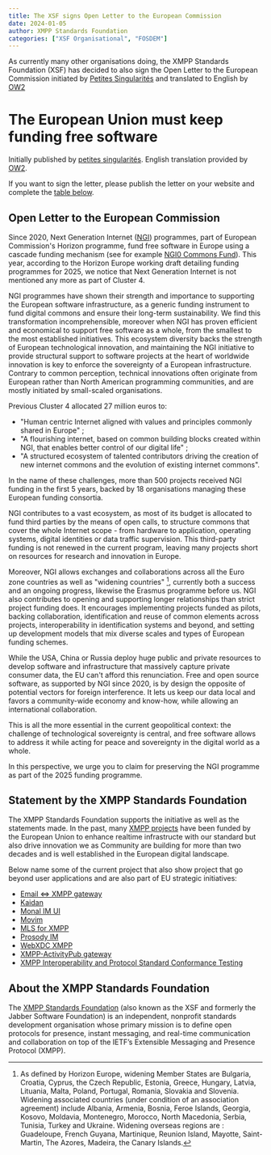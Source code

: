 ```yaml
---
title: The XSF signs Open Letter to the European Commission
date: 2024-01-05
author: XMPP Standards Foundation
categories: ["XSF Organisational", "FOSDEM"]
---
```


As currently many other organisations doing, the XMPP Standards Foundation (XSF) has decided to also sign the Open Letter to the European Commission initiated by [Petites Singularités](https://ps.zoethical.org/pub/lettre-publique-aux-ncp-au-sujet-de-ngi/) and translated to English by [OW2](https://www.ow2.org/view/Events/The_European_Union_must_keep_funding_free_software_open_letter)

# The European Union must keep funding free software

Initially published by [petites singularités](https://ps.zoethical.org/pub/lettre-publique-aux-ncp-au-sujet-de-ngi/). English translation provided by [OW2](https://www.ow2.org/view/Events/The_European_Union_must_keep_funding_free_software_open_letter). 

If you want to sign the letter, please publish the letter on your website and complete the [table below](https://pad.public.cat/lettre-NCP-NGI).

## Open Letter to the European Commission

Since 2020, Next Generation Internet ([NGI](https://www.ngi.eu)) programmes, part of European Commission's Horizon programme, fund free software in Europe using a cascade funding mechanism (see for example [NGI0  Commons Fund](https://www.nlnet.nl/commonsfund)). This year, according to the Horizon Europe working draft detailing funding programmes for 2025, we notice that Next Generation Internet is not mentioned any more as part of Cluster 4.

NGI programmes have shown their strength and importance to supporting the European software infrastructure, as a generic funding instrument to fund digital commons and ensure their long-term sustainability. We find this transformation incomprehensible, moreover when NGI has proven efficient and economical to support free software as a whole, from the smallest to the most established initiatives. This ecosystem diversity backs the strength of European technological innovation, and maintaining the NGI initiative to provide structural support to software projects at the heart of worldwide innovation is key to enforce the sovereignty of a European infrastructure.
Contrary to common perception, technical innovations often originate from European rather than North American programming communities, and are mostly initiated by small-scaled organisations.

Previous Cluster 4 allocated 27 million euros to:

- "Human centric Internet aligned with values and principles commonly shared in Europe" ;
- "A flourishing internet, based on common building blocks created within NGI, that enables better control of our digital life" ;
- "A structured ecosystem of talented contributors driving the creation of new internet commons and the evolution of existing internet commons".

In the name of these challenges, more than 500 projects received NGI funding in the first 5 years, backed by 18 organisations managing these European funding consortia.

NGI contributes to a vast ecosystem, as most of its budget is allocated to fund third parties by the means of open calls, to structure commons that cover the whole Internet scope - from hardware to application, operating systems, digital identities or data traffic supervision. This third-party funding is not renewed in the current program, leaving many projects short on resources for research and innovation in Europe.

Moreover, NGI allows exchanges and collaborations across all the Euro zone countries as well as "widening countries" [^1], currently both a success and an ongoing progress, likewise the Erasmus programme before us. NGI also contributes to opening and supporting longer relationships than strict project funding does. It encourages implementing projects funded as pilots, backing collaboration, identification and reuse of common elements across projects, interoperability in identification systems and beyond, and setting up development models that mix diverse scales and types of European funding schemes.

While the USA, China or Russia deploy huge public and private resources to develop software and infrastructure that massively capture private consumer data, the EU can't afford this renunciation.
Free and open source software, as supported by NGI since 2020, is by design the opposite of potential vectors for foreign interference. It lets us keep our data local and favors a community-wide economy and know-how, while allowing an international collaboration.

This is all the more essential in the current geopolitical context: the challenge of technological sovereignty is central, and free software allows to address it while acting for peace and sovereignty in the digital world as a whole.

In this perspective, we urge you to claim for preserving the NGI programme as part of the 2025 funding programme.

[^1]: As defined by Horizon Europe, widening Member States are Bulgaria, Croatia, Cyprus, the Czech Republic, Estonia, Greece, Hungary, Latvia, Lituania, Malta, Poland, Portugal, Romania, Slovakia and Slovenia. Widening associated countries (under condition of an association agreement) include Albania, Armenia, Bosnia, Feroe Islands, Georgia, Kosovo, Moldavia, Montenegro, Morocco, North Macedonia, Serbia, Tunisia, Turkey and Ukraine. Widening overseas regions are : Guadeloupe, French Guyana, Martinique, Reunion Island, Mayotte, Saint-Martin, The Azores, Madeira, the Canary Islands.

## Statement by the XMPP Standards Foundation

The XMPP Standards Foundation supports the initiative as well as the statements made. In the past, many [XMPP projects](https://ngi.eu/?s=xmpp) have been funded by the European Union to enhance realtime infrastructe with our standard but also drive innovation we as Community are building for more than two decades and is well established in the European digital landscape.

Below name some of the current project that also show project that go beyond user applications and are also part of EU strategic initiatives:

- [Email <=> XMPP gateway](https://ngi.eu/funded_solution/emailxmppgateway/)
- [Kaidan](https://ngi.eu/funded_solution/kaidan-mediasharing/)
- [Monal IM UI](https://ngi.eu/funded_solution/monal-im-ui/)
- [Movim](https://ngi.eu/funded_solution/movim-e2ee-video/)
- [MLS for XMPP](https://ngi.eu/funded_solution/xmpp-mls/)
- [Prosody IM](https://ngi.eu/funded_solution/prosody-sasl/)
- [WebXDC XMPP](https://www.ngi.eu/funded_solution/webxdc-xmpp/)
- [XMPP-ActivityPub gateway](https://www.ngi.eu/funded_solution/libervia)
- [XMPP Interoperability and Protocol Standard Conformance Testing](https://ngi.eu/funded_solution/xmpp-interop-conformance/)

## About the XMPP Standards Foundation

The [XMPP Standards Foundation](https://xmpp.org/about/xmpp-standards-foundation/) (also known as the XSF and formerly the Jabber Software Foundation) is an independent, nonprofit standards development organisation whose primary mission is to define open protocols for presence, instant messaging, and real-time communication and collaboration on top of the IETF’s Extensible Messaging and Presence Protocol (XMPP).
